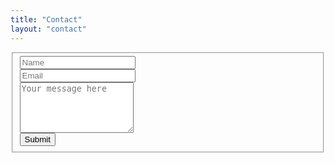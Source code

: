 ```yaml
---
title: "Contact"
layout: "contact"
---
```


<form name="contact" accept-charset="utf-8" action="https://formspree.io/equippedyouthmanual@gmail.com" method="post">
  <fieldset class="uk-fieldset uk-text-center">
    <div class="uk-margin">
        <input class="uk-input border-rounded uk-padding-small type="text" name="name" id="full-name" placeholder="Name" required="">
    </div>
    <div class="uk-margin">
        <input class="uk-input border-rounded uk-padding-small type="email" name="_replyto" id="email-address" placeholder="Email" required="">
    </div>
    <div class="uk-margin">
        <textarea class="uk-textarea border-rounded uk-padding-small" rows="5" name="message" id="message" placeholder="Your message here" required=""></textarea>
    </div>
    <input type="hidden" name="_subject" id="email-subject" value="Contact Form Submission">
    <input class="uk-button uk-button-default border-rounded uk-text-center" type="submit" value="Submit">
  </fieldset>
</form>